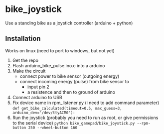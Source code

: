 # bike_joystick
Use a standing bike as a joystick controller (arduino + python)


## Installation

Works on linux (need to port to windows, but not yet)

1. Get the repo
2. Flash arduino_bike_pulse.ino.c into a arduino
3. Make the circuit
    * connect power to bike sensor (outgoing energy)
    * connect incoming energy (pulse) from bike sensor to
       * input pin 2
       * a resistence and then to ground of arduino
4. Connect arduino to USB
5. Fix device name in rpm_listener.py (i need to add command parameter)
    `def get_bike_calculated(timeout=0.5, max_guess=3, arduino_dev='/dev/ttyACM0'):`
6. Run the joystick (probably you need to run as root, or give permissions to the serial device)
    `python bike_gamepad/bike_joystick.py --rpm-button 250 --wheel-button 160`

